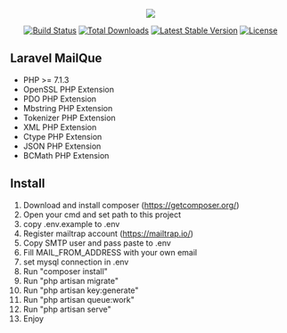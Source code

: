 <p align="center"><img src="https://laravel.com/assets/img/components/logo-laravel.svg"></p>

<p align="center">
<a href="https://travis-ci.org/laravel/framework"><img src="https://travis-ci.org/laravel/framework.svg" alt="Build Status"></a>
<a href="https://packagist.org/packages/laravel/framework"><img src="https://poser.pugx.org/laravel/framework/d/total.svg" alt="Total Downloads"></a>
<a href="https://packagist.org/packages/laravel/framework"><img src="https://poser.pugx.org/laravel/framework/v/stable.svg" alt="Latest Stable Version"></a>
<a href="https://packagist.org/packages/laravel/framework"><img src="https://poser.pugx.org/laravel/framework/license.svg" alt="License"></a>
</p>

## Laravel MailQue

- PHP >= 7.1.3
- OpenSSL PHP Extension
- PDO PHP Extension
- Mbstring PHP Extension
- Tokenizer PHP Extension
- XML PHP Extension
- Ctype PHP Extension
- JSON PHP Extension
- BCMath PHP Extension

## Install

1. Download and install composer (https://getcomposer.org/)
2. Open your cmd and set path to this project
3. copy .env.example to .env
4. Register mailtrap account (https://mailtrap.io/)
5. Copy SMTP user and pass paste to .env
6. Fill MAIL_FROM_ADDRESS with your own email
7. set mysql connection in .env
8. Run "composer install"
9. Run "php artisan migrate"
10. Run "php artisan key:generate"
12. Run "php artisan queue:work"
13. Run "php artisan serve"
14. Enjoy
